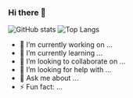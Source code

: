 ### Hi there 👋

![GitHub stats](https://github-readme-stats.vercel.app/api?username=MatthewOliverCode&show_icons=true&hide_border=true&theme=dark&bg_color=000&title_color=33FF14&icon_color=3F2&text_color=FFF)
![Top Langs](https://github-readme-stats.vercel.app/api/top-langs/?username=MatthewOliverCode&hide_border=true&theme=dark&layout=compact&bg_color=000&title_color=33FF14&icon_color=33FF22&text_color=FFF)


- 🔭 I’m currently working on ...
- 🌱 I’m currently learning ...
- 👯 I’m looking to collaborate on ...
- 🤔 I’m looking for help with ...
- 💬 Ask me about ...
- ⚡ Fun fact: ...
